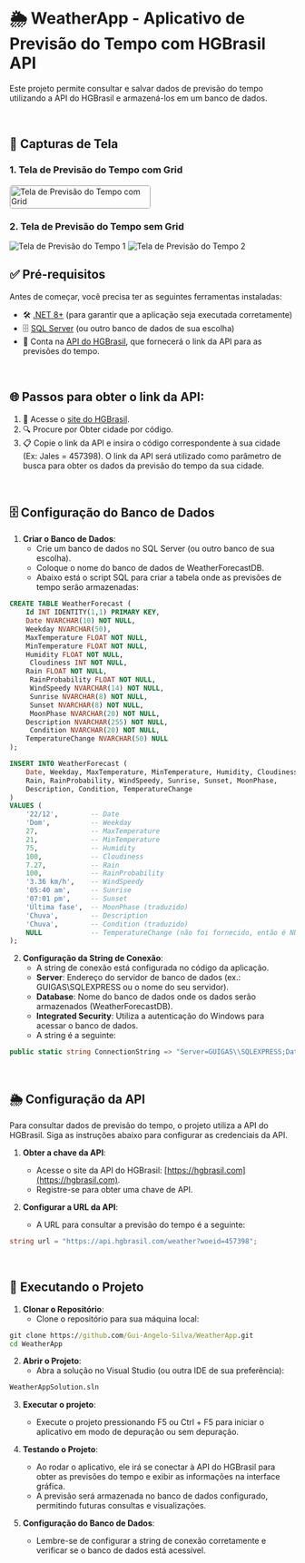 # 🌦️ WeatherApp - Aplicativo de Previsão do Tempo com HGBrasil API

Este projeto permite consultar e salvar dados de previsão do tempo utilizando a API do HGBrasil e armazená-los em um banco de dados.

<br />

## 📸 Capturas de Tela

### 1. Tela de Previsão do Tempo com Grid

<div style="display: grid; grid-template-columns: 1fr 1fr; gap: 10px;">
  <img src="https://github.com/user-attachments/assets/6527613e-f65b-4fc6-9110-37e85d74c4c7" alt="Tela de Previsão do Tempo com Grid" style="width: 100%; border: 1px solid #ccc; border-radius: 5px;" />
</div>

### 2. Tela de Previsão do Tempo sem Grid

<img src="https://github.com/user-attachments/assets/a73f6fa3-5458-4507-a192-351a9e514d2c" alt="Tela de Previsão do Tempo 1"  />
<img src="https://github.com/user-attachments/assets/f75597bd-a033-4581-ada2-567a379eeaa3" alt="Tela de Previsão do Tempo 2"  />

<br />

## ✅ Pré-requisitos

Antes de começar, você precisa ter as seguintes ferramentas instaladas:

- 🛠️ [.NET 8+](https://dotnet.microsoft.com/download) (para garantir que a aplicação seja executada corretamente)
- 🗄️ [SQL Server](https://www.microsoft.com/pt-br/sql-server) (ou outro banco de dados de sua escolha)
- 🔑 Conta na [API do HGBrasil](https://hgbrasil.com), que fornecerá o link da API para as previsões do tempo.

<br />

## 🌐 Passos para obter o link da API:
1. 🔗 Acesse o [site do HGBrasil](https://console.hgbrasil.com/documentation/weather#obter-cidade-por-codigo).
2. 🔍 Procure por Obter cidade por código.
3. 📋 Copie o link da API e insira o código correspondente à sua cidade (Ex: Jales = 457398). O link da API será utilizado como parâmetro de busca para obter os dados da previsão do tempo da sua cidade.

<br />

## 🗄️ Configuração do Banco de Dados

1. **Criar o Banco de Dados**:
   - Crie um banco de dados no SQL Server (ou outro banco de sua escolha).
   - Coloque o nome do banco de dados de WeatherForecastDB.
   - Abaixo está o script SQL para criar a tabela onde as previsões de tempo serão armazenadas:

```sql
CREATE TABLE WeatherForecast (
    Id INT IDENTITY(1,1) PRIMARY KEY,
    Date NVARCHAR(10) NOT NULL,
    Weekday NVARCHAR(50),
    MaxTemperature FLOAT NOT NULL,
    MinTemperature FLOAT NOT NULL,
    Humidity FLOAT NOT NULL,
	 Cloudiness INT NOT NULL,
    Rain FLOAT NOT NULL,
	 RainProbability FLOAT NOT NULL,
	 WindSpeedy NVARCHAR(14) NOT NULL,
	 Sunrise NVARCHAR(8) NOT NULL,
	 Sunset NVARCHAR(8) NOT NULL,
	 MoonPhase NVARCHAR(20) NOT NULL,
    Description NVARCHAR(255) NOT NULL,
	 Condition NVARCHAR(20) NOT NULL,
    TemperatureChange NVARCHAR(50) NULL
);

INSERT INTO WeatherForecast (
    Date, Weekday, MaxTemperature, MinTemperature, Humidity, Cloudiness, 
    Rain, RainProbability, WindSpeedy, Sunrise, Sunset, MoonPhase, 
    Description, Condition, TemperatureChange
)
VALUES (
    '22/12',        -- Date
    'Dom',          -- Weekday
    27,             -- MaxTemperature
    21,             -- MinTemperature
    75,             -- Humidity
    100,            -- Cloudiness
    7.27,           -- Rain
    100,            -- RainProbability
    '3.36 km/h',    -- WindSpeedy
    '05:40 am',     -- Sunrise
    '07:01 pm',     -- Sunset
    'Última fase',  -- MoonPhase (traduzido)
    'Chuva',        -- Description
    'Chuva',        -- Condition (traduzido)
    NULL            -- TemperatureChange (não foi fornecido, então é NULL)
);
```

2. **Configuração da String de Conexão**:
   - A string de conexão está configurada no código da aplicação.
   - **Server**: Endereço do servidor de banco de dados (ex.: GUIGAS\\SQLEXPRESS ou o nome do seu servidor).
   - **Database**: Nome do banco de dados onde os dados serão armazenados (WeatherForecastDB).
   - **Integrated Security**: Utiliza a autenticação do Windows para acessar o banco de dados.
   - A string é a seguinte:
```csharp
public static string ConnectionString => "Server=GUIGAS\\SQLEXPRESS;Database=WeatherForecastDB;Integrated Security=True;";
```

<br />

## 🌦️ Configuração da API

Para consultar dados de previsão do tempo, o projeto utiliza a API do HGBrasil. Siga as instruções abaixo para configurar as credenciais da API.

1. **Obter a chave da API**:
   - Acesse o site da API do HGBrasil: [https://hgbrasil.com](https://hgbrasil.com).
   - Registre-se para obter uma chave de API.

2. **Configurar a URL da API**:
   - A URL para consultar a previsão do tempo é a seguinte:

```csharp
string url = "https://api.hgbrasil.com/weather?woeid=457398";
```

<br />

## 🚀 Executando o Projeto

1. **Clonar o Repositório**:
   - Clone o repositório para sua máquina local:

```cmd
git clone https://github.com/Gui-Angelo-Silva/WeatherApp.git
cd WeatherApp
```

2. **Abrir o Projeto**:
   - Abra a solução no Visual Studio (ou outra IDE de sua preferência):
```cmd
WeatherAppSolution.sln
```
  
3. **Executar o projeto**:
   - Execute o projeto pressionando F5 ou Ctrl + F5 para iniciar o aplicativo em modo de depuração ou sem depuração.

4. **Testando o Projeto**:
   - Ao rodar o aplicativo, ele irá se conectar à API do HGBrasil para obter as previsões do tempo e exibir as informações na interface gráfica.
   - A previsão será armazenada no banco de dados configurado, permitindo futuras consultas e visualizações.

5. **Configuração do Banco de Dados**:
   - Lembre-se de configurar a string de conexão corretamente e verificar se o banco de dados está acessível.
